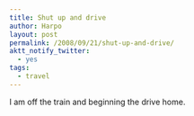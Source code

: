 ```yaml
---
title: Shut up and drive
author: Harpo
layout: post
permalink: /2008/09/21/shut-up-and-drive/
aktt_notify_twitter:
  - yes
tags:
  - travel
---
```

I am off the train and beginning the drive home.